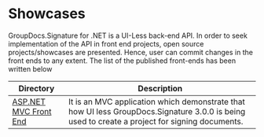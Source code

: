 # Showcases

GroupDocs.Signature for .NET is a UI-Less back-end API. In order to seek implementation of the API in front end projects, open source projects/showcases are presented. Hence, user can commit changes in the front ends to any extent. The list of the published front-ends has been written below  


Directory | Description
--------- | -----------
[ASP.NET MVC Front End](https://github.com/atirtahirgroupdocs/GroupDocs.Signature-for-.NET/tree/master/Showcases/GroupDocs.Siganture%20Front%20End)  | It is an MVC application which demonstrate that how UI less GroupDocs.Signature 3.0.0 is being used to create a project for signing documents.

